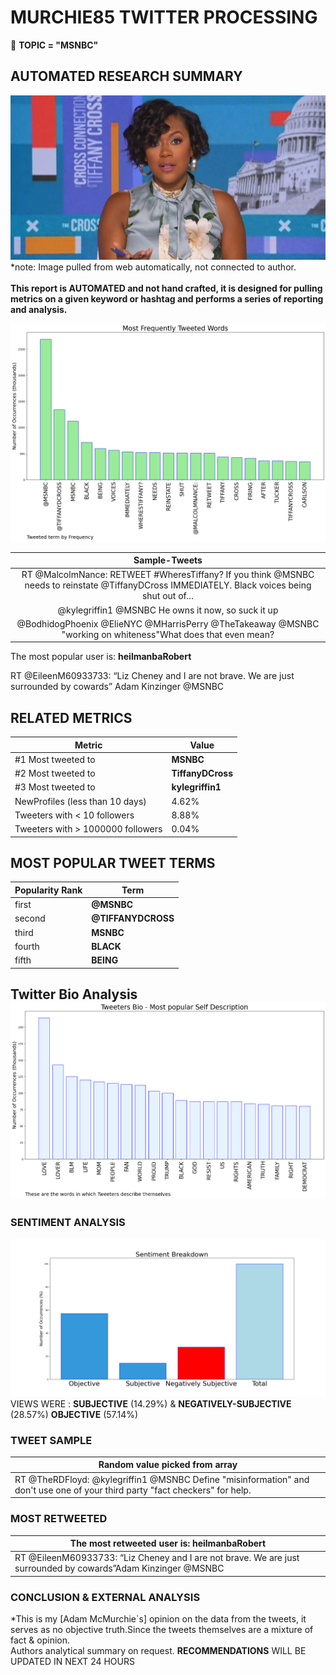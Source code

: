# MURCHIE85 TWITTER PROCESSING 
&#x1F34E; **TOPIC = "MSNBC"**

## AUTOMATED RESEARCH SUMMARY

![image](assets/2022-11-05hashtagImage.png)*note: Image pulled from web automatically, not connected to author.
<br></br>
<b> This report is AUTOMATED and not hand crafted, it is designed for pulling metrics on a given keyword or hashtag and performs a series of reporting and analysis.</b>



![image](assets/2022-11-05TWEETS.png)



|                **Sample-Tweets**        |
| :-------------: |
| RT @MalcolmNance: RETWEET #WheresTiffany? If you think @MSNBC needs to reinstate @TiffanyDCross IMMEDIATELY. Black voices being shut out of… |
| @kylegriffin1 @MSNBC He owns it now, so suck it up |
| @BodhidogPhoenix @ElieNYC @MHarrisPerry @TheTakeaway @MSNBC "working on whiteness"What does that even mean? |

The most popular user is: **heilmanbaRobert**
<div class="alert alert-block alert-danger"> RT @EileenM60933733: “Liz Cheney and I are not brave. We are just surrounded by cowards”
Adam Kinzinger @MSNBC</div>

## RELATED METRICS<br>
| Metric | Value |
| ------------- | ------------- |
| #1 Most tweeted to  | **MSNBC** |
| #2 Most tweeted to  | **TiffanyDCross** |
| #3 Most tweeted to  | **kylegriffin1** |
| NewProfiles (less than 10 days) | 4.62%  |
| Tweeters with < 10 followers  | 8.88%|
| Tweeters with > 1000000 followers  | 0.04%  |



## MOST POPULAR TWEET TERMS 


| Popularity Rank  | Term |
| ------------- | ------------- |
| first  | **@MSNBC**  |
| second  | **@TIFFANYDCROSS**  |
| third  | **MSNBC** |
| fourth  | **BLACK**  |
| fifth  | **BEING**  |


## Twitter Bio Analysis![image](assets/2022-11-05BIO.png)
### SENTIMENT ANALYSIS
![image](assets/2022-11-05sentiment.png)
VIEWS WERE : **SUBJECTIVE**  (14.29%) & **NEGATIVELY-SUBJECTIVE** (28.57%) **OBJECTIVE** (57.14%)

### TWEET SAMPLE 
| Random value picked from array |
| ------------- |
|RT @TheRDFloyd: @kylegriffin1 @MSNBC Define "misinformation" and don't use one of your third party "fact checkers" for help. |

### MOST RETWEETED 

| The most retweeted user is: **heilmanbaRobert**  |
| ------------- |
| RT @EileenM60933733: “Liz Cheney and I are not brave. We are just surrounded by cowards”Adam Kinzinger @MSNBC |

### CONCLUSION & EXTERNAL ANALYSIS

*This is my [Adam McMurchie`s] opinion on the data from the tweets, it serves as no objective truth.Since the tweets themselves are a mixture of fact & opinion.<br>
Authors analytical summary on request.
**RECOMMENDATIONS** WILL BE UPDATED IN NEXT  24 HOURS <br>